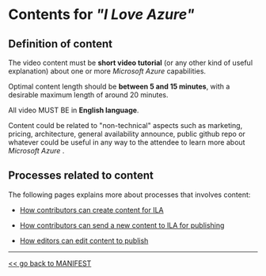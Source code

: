 # Contents for *"I Love Azure"*

## Definition of content

The video content must be **short video tutorial** (or any other kind of useful explanation) about one or more *Microsoft Azure* capabilities.

Optimal content length should be **between 5 and 15 minutes**, with a desirable maximum length of around 20 minutes.

All video MUST BE in **English language**.

Content could be related to "non-technical" aspects such as marketing, pricing, architecture, general availability announce, public github repo or whatever could be useful in any way to the attendee to learn more about *Microsoft Azure* .

## Processes related to content

The following pages explains more about processes that involves content:

- [How contributors can create content for ILA](Content\CreateContent.md)

- [How contributors can send a new content to ILA for publishing](Content\SendContent.md)

- [How editors can edit content to publish](Content\EditContent.md)

-----------------------------------------------------
[<< go back to MANIFEST](..\Content.md)
